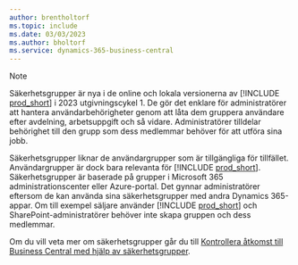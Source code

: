 ```yaml
---
author: brentholtorf
ms.topic: include
ms.date: 03/03/2023
ms.author: bholtorf
ms.service: dynamics-365-business-central
---
```


> [!NOTE]
> Säkerhetsgrupper är nya i de online och lokala versionerna av [!INCLUDE [prod_short](prod_short.md)] i 2023 utgivningscykel 1. De gör det enklare för administratörer att hantera användarbehörigheter genom att låta dem gruppera användare efter avdelning, arbetsuppgift och så vidare. Administratörer tilldelar behörighet till den grupp som dess medlemmar behöver för att utföra sina jobb.
>
> Säkerhetsgrupper liknar de användargrupper som är tillgängliga för tillfället. Användargrupper är dock bara relevanta för [!INCLUDE [prod_short](prod_short.md)]. Säkerhetsgrupper är baserade på grupper i Microsoft 365 administrationscenter eller Azure-portal. Det gynnar administratörer eftersom de kan använda sina säkerhetsgrupper med andra Dynamics 365-appar. Om till exempel säljare använder [!INCLUDE [prod_short](prod_short.md)] och SharePoint-administratörer behöver inte skapa gruppen och dess medlemmar.
>
> Om du vill veta mer om säkerhetsgrupper går du till [Kontrollera åtkomst till Business Central med hjälp av säkerhetsgrupper](../ui-security-groups.md).